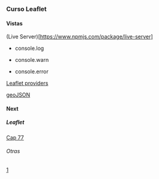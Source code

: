 ### Curso Leaflet

#### Vistas

(Live Server)[https://www.npmjs.com/package/live-server]

* console.log

* console.warn

* console.error


[Leaflet providers](https://github.com/leaflet-extras/leaflet-providers)

[geoJSON](http://geojson.io/#map=2/0/20)

#### Next

##### Leaflet

[Cap 77](https://www.udemy.com/course/leaflet-crea-mapas-interactivos-para-la-web/learn/lecture/36688160#overview)

###### Otras
[1](https://www.adictosaltrabajo.com/2016/06/22/mapas-interactivos-con-leaflet-js/)
